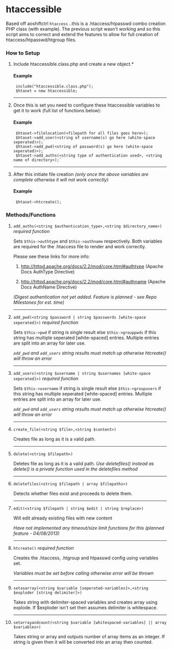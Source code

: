 htaccessible
============

Based off aoshiftctrl `htaccess` ..this is a .htaccess/htpasswd combo creation PHP class (with example). The previous script wasn't working and so this script aims to correct and extend the features to allow for full creation of htaccess/htpasswd/htgroup files.


### How to Setup ###

1. Include htaccessible.class.php and create a new object.*

	#### Example ####
		include("htaccessible.class.php");
		$htaset = new htaccessible;

	<hr />
		
2. Once this is set you need to configure these htaccessible variables to get it to work (full list of functions below):

	#### Example ####
		$htaset->filelocation(<filepath for all files goes here>);
		$htaset->add_user(<string of username(s) go here (white-space seperated)>);
		$htaset->add_pwd(<string of password(s) go here (white-space seperated)>);
		$htaset->add_auths(<string type of authentication used>, <string name of directory>);`

	<hr />
		

3. After this initiate file creation *(only once the above variables are complete otherwise it will not work correctly)*

	#### Example ####
		$htaset->htcreate();


### Methods/Functions 		

1. `add_auths(<string $authentication_type>,<string $directory_name>)` *required function*
	
	Sets `$this->authtype` and `$this->authname` respectively. Both variables are required for the .htaccess file to render and work correctly.
	
	Please see these links for more info:
	1. http://httpd.apache.org/docs/2.2/mod/core.html#authtype (Apache Docs AuthType Directive)
	
	2. http://httpd.apache.org/docs/2.2/mod/core.html#authname (Apache Docs AuthName Directive)
		
	*(Digest authentication not yet added. Feature is planned - see Repo Milestones for est. time)*

	<hr />
	
2. `add_pwd(<string $password | string $passwords [white-space seperated]>)` *required function*
	
	Sets `$this->pwd` if string is single result else `$this->grouppwds` if this string has multiple seperated [white-spaced] entries. Multiple
	entries are split into an array for later use.
	
	*`add_pwd` and `add_users` string results must match up otherwise htcreate() will throw an error*

	<hr />

3. `add_users(<string $username | string $usernames [white-space seperated]>)` *required function*
	
	Sets `$this->username` if string is single result else `$this->groupusers` if this string has multiple seperated [white-spaced] entries. Multiple
	entries are split into an array for later use.

	*`add_pwd` and `add_users` string results must match up otherwise htcreate() will throw an error*

	<hr />	

4. `create_file(<string $file>,<string $content>)`

	Creates file as long as it is a valid path. 
	
	<hr />	
	
5. `delete(<string $filepath>)`

	Deletes file as long as it is a valid path. 
	*Use deletefiles() instead as delete() is a private function used in the deletefiles method*
	
	<hr />	
	
6. `deletefiles(<string $filepath | array $filepaths>)`
	
	Detects whether files exist and proceeds to delete them.

	<hr />	

7. `edit(<string $filepath | string $edit | string $replace>)`
	
	Will edit already existing files with new content
	
	*Have not implemented any timeout/size limit functions for this (planned feature - 04/08/2013)*
	<hr />	

	
8. `htcreate()` *required function*
	
	Creates the .htaccess, .htgroup and htpasswd config using variables set.
	
	*Variables must be set before calling otherwise error will be thrown*

	<hr />	
	
9. `setasarray(<string $variable [seperated-variables]>,<string $exploder [string delimiter]>)`

	Takes string with delimiter-spaced variables and creates array using explode. If $exploder isn't set then assumes delimiter is whitespace.

	<hr />	
		
10. `setarrayandcount(<string $variable [whitespaced-variables] || array $variables>)`
    
	Takes string or array and outputs number of array items as an integer. If string is given then it will be converted into an array then counted.